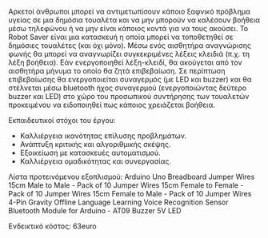 Αρκετοί άνθρωποι μπορεί να αντιμετωπίσουν κάποιο ξαφνικό πρόβλημα υγείας σε μια δημόσια τουαλέτα και να μην μπορούν να καλέσουν βοήθεια μέσω τηλεφώνου ή να μην είναι κάποιος κοντά για να τους ακούσει. Το Robot Saver είναι μια κατασκευή η οποία μπορεί να τοποθετηθεί σε δημόσιες τουαλέτες (και όχι μόνο). 
Μέσω ενός αισθητήρα αναγνώρισης φωνής θα μπορεί να αναγνωρίζει συγκεκριμένες λέξεις κλειδιά (π.χ. τη λέξη βοήθεια). 
Εάν ενεργοποιηθεί λέξη-κλειδί, θα ακούγεται από τον αισθητήρα μήνυμα το οποίο θα ζητά επιβεβαίωση. Σε περίπτωση επιβεβαίωσης θα ενεργοποιείται συναγερμός (με LED και buzzer) και θα στέλνεται μέσω bluetooth ήχος συναγερμού (ενεργοποιώντας δεύτερο buzzer και LED) στο χώρο του προσωπικού συντήρησης των τουαλετών προκειμένου να ειδοποιηθεί πως κάποιος χρειάζεται βοήθεια.

Εκπαιδευτικοί στόχοι του έργου:
- Καλλιέργεια ικανότητας επίλυσης προβλημάτων.
- Ανάπτυξη κριτικής και αλγοριθμικής σκέψης.
- Εξοικείωση με κατασκευές αυτοματισμού.
- Καλλιέργεια ομαδικότητας και συνεργασίας.

Λίστα προτεινόμενου εξοπλισμού:
Arduino Uno
Breadboard
Jumper Wires 15cm Male to Male - Pack of 10
Jumper Wires 15cm Female to Female - Pack of 10
Jumper Wires 15cm Female to Male - Pack of 10
Jumper Wires 4-Pin
Gravity Offline Language Learning Voice Recognition Sensor
Bluetooth Module for Arduino - AT09
Buzzer 5V
LED

Ενδεικτικό κόστος: 63euro
